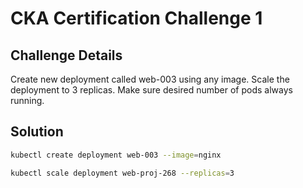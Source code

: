 # CKA Certification Challenge 1

## Challenge Details

Create new deployment called web-003 using any image. Scale the deployment to 3 replicas. Make sure desired number of pods always running.

## Solution

```sh
kubectl create deployment web-003 --image=nginx
```

```sh
kubectl scale deployment web-proj-268 --replicas=3
```

